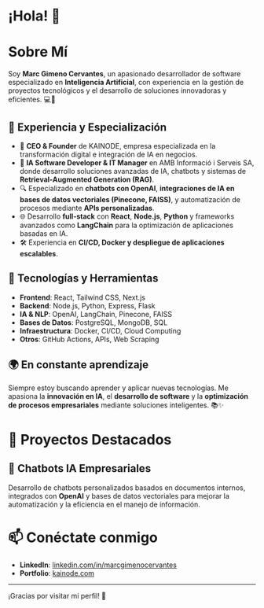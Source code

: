 # ¡Hola! 👋

# Sobre Mí

Soy **Marc Gimeno Cervantes**, un apasionado desarrollador de software especializado en **Inteligencia Artificial**, con experiencia en la gestión de proyectos tecnológicos y el desarrollo de soluciones innovadoras y eficientes. 💻🚀

## 🔮 Experiencia y Especialización

- 💪 **CEO & Founder** de KAINODE, empresa especializada en la transformación digital e integración de IA en negocios.
- 🤖 **IA Software Developer & IT Manager** en AMB Informació i Serveis SA, donde desarrollo soluciones avanzadas de IA, chatbots y sistemas de **Retrieval-Augmented Generation (RAG)**.
- 🔍 Especializado en **chatbots con OpenAI**, **integraciones de IA en bases de datos vectoriales (Pinecone, FAISS)**, y automatización de procesos mediante **APIs personalizadas**.
- 🌐 Desarrollo **full-stack** con **React**, **Node.js**, **Python** y frameworks avanzados como **LangChain** para la optimización de aplicaciones basadas en IA.
- 🛠️ Experiencia en **CI/CD, Docker y despliegue de aplicaciones escalables**.

## 📌 Tecnologías y Herramientas

- **Frontend**: React, Tailwind CSS, Next.js
- **Backend**: Node.js, Python, Express, Flask
- **IA & NLP**: OpenAI, LangChain, Pinecone, FAISS
- **Bases de Datos**: PostgreSQL, MongoDB, SQL
- **Infraestructura**: Docker, CI/CD, Cloud Computing
- **Otros**: GitHub Actions, APIs, Web Scraping

## 🌍 En constante aprendizaje

Siempre estoy buscando aprender y aplicar nuevas tecnologías. Me apasiona la **innovación en IA**, el **desarrollo de software** y la **optimización de procesos empresariales** mediante soluciones inteligentes. 📚✨

# 🚀 Proyectos Destacados

## 🔹 **Chatbots IA Empresariales**
Desarrollo de chatbots personalizados basados en documentos internos, integrados con **OpenAI** y bases de datos vectoriales para mejorar la automatización y la eficiencia en el manejo de información.

# 📫 Conéctate conmigo

- **LinkedIn**: [linkedin.com/in/marcgimenocervantes](https://www.linkedin.com/in/marcgimenocervantes)
- **Portfolio**: [kainode.com](https://kainode.com)

---

¡Gracias por visitar mi perfil! 🚀


